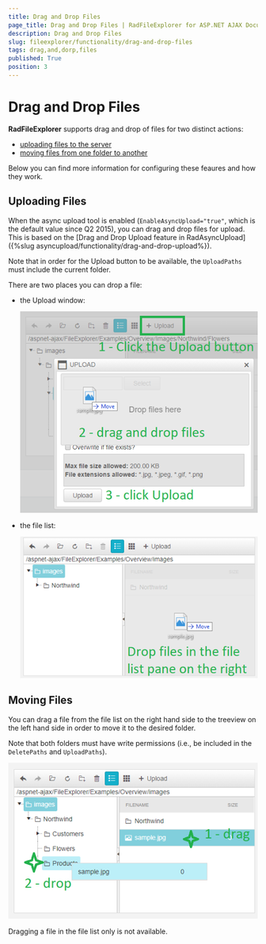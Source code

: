 ```yaml
---
title: Drag and Drop Files
page_title: Drag and Drop Files | RadFileExplorer for ASP.NET AJAX Documentation
description: Drag and Drop Files
slug: fileexplorer/functionality/drag-and-drop-files
tags: drag,and,dorp,files
published: True
position: 3
---
```


# Drag and Drop Files

**RadFileExplorer** supports drag and drop of files for two distinct actions:

* [uploading files to the server](#uploading-files)
* [moving files from one folder to another](#moving-files)

Below you can find more information for configuring these feaures and how they work.

## Uploading Files

When the async upload tool is enabled (`EnableAsyncUpload="true"`, which is the default value since Q2 2015), you can drag and drop files for upload. This is based on the [Drag and Drop Upload feature in RadAsyncUpload]({%slug  asyncupload/functionality/drag-and-drop-upload%}).

Note that in order for the Upload button to be available, the `UploadPaths` must include the current folder.

There are two places you can drop a file:

* the Upload window:
 
    ![Upload file in Upload window](images/drag-file-to-upload-window.png)

* the file list:
 
    ![Upload file in File List](images/drag-file-to-file-list.png)


## Moving Files

You can drag a file from the file list on the right hand side to the treeview on the left hand side in order to move it to the desired folder.

Note that both folders must have write permissions (i.e., be included in the `DeletePaths` and `UploadPaths`).

 ![Drag file to move](images/drag-file-to-move.png)

 Dragging a file in the file list only is not available.

